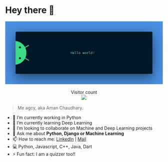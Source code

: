 # Hey there :wave:

<img src="https://raw.githubusercontent.com/agcy1210/agcy1210/master/resources/banner.png" alt="Hello world">

<p align="center"> 
  Visitor count<br>
  <img src="https://profile-counter.glitch.me/agcy1210/count.svg" />
</p>

> Me agcy, aka Aman Chaudhary. 

- 🔭 I’m currently working in Python
- 🌱 I’m currently learning Deep Learning
- 👯 I’m looking to collaborate on Machine and Deep Learning projects
- 💬 Ask me about **Python, Django or Machine Learning**
- 📫 How to reach me: [LinkedIn](https://linkedin.com/in/aman-chaudhary-agcy) | [Mail](agcy7320@gmail.com)
- 💻 Python, Javascript, C++, Java, Dart
- ⚡ Fun fact: I am a quizzer too!!

